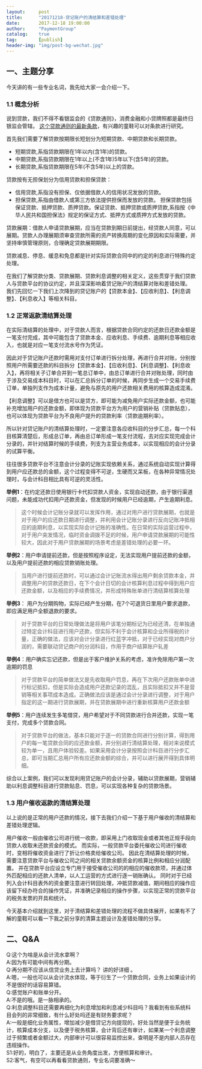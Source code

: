 ```yaml
---                                                                             
layout:     post                                                
title:      "20171218-贷记账户的清结算和差错处理"                                                                               
date:       2017-12-18 19:00:00                                                                               
author:     "PaymentGroup"         
catalog: 	true                                   
tag:		[publish]                                    
header-img: "img/post-bg-wechat.jpg"                                         
---        
```


## 一、主题分享

今天讲的有一些专业名词，我先给大家一会介绍一下。 

### 1.1 概念分析

说到贷款，我们不得不看银监会的《贷款通则》，消费金融和小贷牌照都是最终归银监会管辖。 
[这个贷款通则的最新条款](http://www.cbrc.gov.cn/chinese/home/docDOC_ReadView/275.html)，有兴趣的童鞋可以对条款进行研究。

首先我们需要了解贷款按期限长短划分为短期贷款、中期贷款和长期贷款。
- 短期贷款,系指贷款期限在1年以内(含1年)的贷款。
- 中期贷款,系指贷款期限在1年以上(不含1年)5年以下(含5年)的贷款。 
- 长期贷款,系指贷款期限在5年(不含5年)以上的贷款。

贷款按有无担保划分为信用贷款和担保贷款：  
- 信用贷款,系指没有担保、仅依据借款人的信用状况发放的贷款。
- 担保贷款,系指由借款人或第三方依法提供担保而发放的贷款。
担保贷款包括保证贷款、抵押贷款、质押贷款。保证贷款、抵押贷款或质押贷款,系指按《中华人民共和国担保法》规定的保证方式、抵押方式或质押方式发放的贷款。

贷款展期：借款人申请贷款展期，应当在贷款到期日前提出，经贷款人同意，可以展期。贷款人办理展期须审查贷款所需的资产转换周期的变化原因和实际需要，并坚持审慎管理原则，合理确定贷款展期期限。  

贷款减息、停息、缓息和免息都是针对实际贷款合同中的约定的利息进行特殊约定处理。

在我们了解贷款分类、贷款展期、贷款利息调整的相关定义，这些贯穿于我们贷款人与贷款平台的协议约定，并且深深影响着贷记账户的清结算对账和差错处理。
我们先回忆一下我们上次降到的贷记账户的【贷款本金】、【应收利息】、【利息调整】、【利息收入】等相关科目。

### 1.2 正常返款清结算处理

在实际清结算的处理中，对于贷款人而言，根据贷款合同约定的还款日还款金额是一笔支付完成，其中可能包含了贷款本金、应收利息、手续费、逾期利息等相应收入，也就是对应一笔支付流水号作为凭证。

因此对于贷记账户还款时需用对支付订单进行拆分处理，再进行合并对账，分别按照用户所需要还款的科目拆分【贷款本金】、【应收利息】、【利息调整】、【利息收入】，再将相关子订单合并到一笔总订单中，由总订单进行合并对账处理，同时由于涉及交易成本科目时，可以在汇总拆分订单的时候，再同步生成一个交易手续费订单，单独列支作为成本计量，避免与原先的用户还款相关费用的核算造成混淆。

【利息调整】可以是借方也可以是贷方，即可能为减免用户实际还款金额，也可能补充增加用户的还款金额，即体现为贷款平台方为用户的营销补贴（贷款贴息），也可以体现为贷款平台为不良用户提升的贷款利率（贷款逾期利率）。

所以针对贷记账户的清结算处理时，一定要注意各应收科目的分步汇总，每一个科目核算清楚后，形成总订单，再由总订单形成一笔支付流程，去对应实现完成会计分录的，并针对结算时候的手续费，列支为主营业务成本，以实现相应的会计分录的试算平衡。

往往很多贷款平台不注意会计分录的记账实现依赖关系，通过系统自动实现计算得到用户应还款总的金额，这个过程变得不可逆，生硬而又呆板，在各种异常情况处理时，与会计科目相比具有可逆的灵活性。

**举例1**：在约定还款日使用银行卡代扣贷款人资金，实现自动还款，由于银行渠道问题，未能成功代扣用户还款资金，但发现的时候用户已经逾期，产生逾期利息。
> 这个时候会计记账分录就可以发挥作用，通过对用户进行贷款展期，也就是对于用户的应还款日期进行调整，并利用会计记账分录进行反向记账冲抵相应的逾期利息，以实现实际会计记账的准确性。在日常的实际运营过程中，对于用户突发情况，临时资金调拨不足的时候，用户申请贷款展期的可能性较大，因此对于用户贷款展期的场景考虑是差错处理的必要一环。

**举例2**：用户申请提前还款，但是按照程序设定，无法实现用户提前还款的金额，以及用户提前还款的相应贷款销账处理。
> 当用户进行提前还款时，可以通过会计记账流水得出用户剩余贷款本金，并调整用户的贷款还款日，在下个会计日切的会计核算利息过程中得到用户应还款金额，以及相应的手续费情况，并形成特殊账单进行清结算核算处理

**举例3**： 用户为分期购物，实际已经产生分期，在7个可退货日里用户要求退款，即应满足用户全额退款的要求。
> 对于贷款平台的日常处理做法是将用户该笔分期标记为已经还清，在单独通过特定会计科目进行用户还款，但实际不利于会计核算和企业所得税的计量，正确的做法，应该对会计分录进行红蓝字冲抵，对于已经实现对商户分润的，需要联动贷记商户的分润科目，作用于商户结算账户轧差

**举例4**：用户确实忘记还款，但是出于客户维护关系的考虑，准许免除用户第一次逾期的罚息
> 对于贷款平台的简单做法又是先收取用户罚息，再在下次用户还款账单中进行标记抵扣，但是实际会造成用户还款记录的混乱，且实际抵扣又并不是营销等相关事项成本造成。正确做法应该是通过会计分录进行调整，对于用户指定的这一期进行贷款展期，并在贷款展期中进行重新核算用户还款金额

**举例5**：用户连续发生多笔借贷，用户希望对于不同贷款进行合并还款，实现一笔支付，完成多个贷款合同。
> 对于贷款平台的做法，基本只能对于逐一的贷款合同进行分别计算，得到用户的每一笔贷款合同的应还款金额，并分别进行清结算处理，相对来说模式较为单一，且用户体验较差。如果采用会计分录按照会计科目进行分步汇总，即可当期汇总用户所有应还款金额的综合，并可以进行展开得到具体明细。

综合以上案例，我们可以发现利用贷记账户的会计分录，辅助以贷款展期，营销辅助以利息调整科目进行贷款贴息、罚息，可以实现各种复杂的贷款场景。

### 1.3 用户催收返款的清结算处理

以上说的是正常的用户还款的情况，接下去我们介绍一下基于用户催收的清结算和差错处理逻辑。

用户催收一般由催收公司进行统一收款，即采用上门收取现金或者其他正规手段向贷款人收取未还款资金的模式。
而实际，一般贷款平台委托催收公司进行催收时，变相将催收资金进行了折让价格卖给催收公司。
因此在清结算处理的时候，需要注意贷款平台与催收公司之间的相关贷款余额资金的核算比例和相应分润配置。
并在贷款平台应设立专门用于接受催收公司的的相应的催收款项，并通过体外匹配相应的还款人清单，以人工运营的方式进行逐一销账确认。
同时对于已经列入会计科目表外的资金要注意进行转回处理，冲抵贷款减值，期间相应的操作应该留下经办符合的操作凭证，并准确记录相应的操作步骤，以实现正常的贷款平台的税务发票的开具和统计。  

今天基本介绍就到这里，对于清结算和差错处理的流程不做具体展开，如果有不了解的童鞋可以看一下我之前分享的清算主题设计及差错处理的分享。

## 二、Q&A
 
Q:这个为啥是从会计流水拿啊？    
A:因为有可能中间有再分期。  
Q:再分期不应该从信贷业务上去计算吗？   讲的好详细  。  
A:嗯，一般也可以从会计流水体现，等于衍生了一个贷款合同，业务上如果设计的不是很好的话容易算错。   
Q:感觉账户和账单分开。   
A:不是的哦。是一脉相承的。   
Q:利息调整科目还需要再细化为利息增加和利息减少科目吗？我看到有些系统科目会列的非常细致，有什么好处吗还是有财务要求呢？   
A:一般是细化业务属性，增加减少是借贷记方向提现的，好处当然是便于业务统计，核算成本分支，以及便于税务核算，会计背后还有审计，如果某一个利息调整过于频繁或者金额过大，内部审计可以很容易监控出来，查明是不是内部人员存在违规操作。   
S1:好的，明白了，主要还是从业务角度出发，方便核算和审计。   
S2:客气，有空可以再看看贷款通则，专业名词要准确～   


